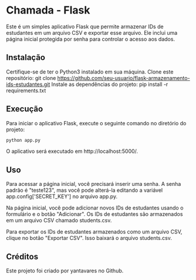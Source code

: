# Chamada - Flask

Este é um simples aplicativo Flask que permite armazenar IDs de estudantes em um arquivo CSV e exportar esse arquivo. Ele inclui uma página inicial protegida por senha para controlar o acesso aos dados.

## Instalação

Certifique-se de ter o Python3 instalado em sua máquina.
Clone este repositório: git clone https://github.com/seu-usuario/flask-armazenamento-ids-estudantes.git
Instale as dependências do projeto: pip install -r requirements.txt

## Execução

Para iniciar o aplicativo Flask, execute o seguinte comando no diretório do projeto:

```py
python app.py
```

O aplicativo será executado em http://localhost:5000/.

## Uso

Para acessar a página inicial, você precisará inserir uma senha. A senha padrão é "teste123", mas você pode alterá-la editando a variável app.config['SECRET_KEY'] no arquivo app.py.

Na página inicial, você pode adicionar novos IDs de estudantes usando o formulário e o botão "Adicionar". Os IDs de estudantes são armazenados em um arquivo CSV chamado students.csv.

Para exportar os IDs de estudantes armazenados como um arquivo CSV, clique no botão "Exportar CSV". Isso baixará o arquivo students.csv.

## Créditos

Este projeto foi criado por yantavares no Github.

